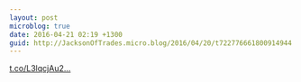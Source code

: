 ```yaml
---
layout: post
microblog: true
date: 2016-04-21 02:19 +1300
guid: http://JacksonOfTrades.micro.blog/2016/04/20/t722776661800914944.html
---
```

[t.co/L3lqcjAu2...](https://t.co/L3lqcjAu2Z)
